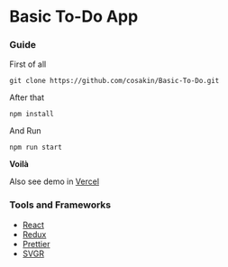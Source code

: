 # Basic To-Do App

### Guide

First of all

```
git clone https://github.com/cosakin/Basic-To-Do.git
```

After that

```
npm install
```

And Run

```
npm run start
```

**Voilà**

Also see demo in [Vercel](https://basic-to-do.vercel.app/)

### Tools and Frameworks

- [React](https://reactjs.org)
- [Redux](https://redux.js.org/)
- [Prettier](https://prettier.io/)
- [SVGR](https://react-svgr.com/docs/cli/)
